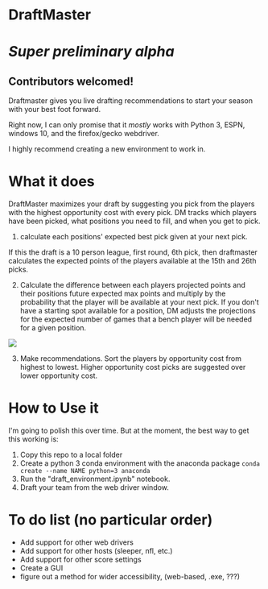 # DraftMaster
# *Super preliminary alpha*
## Contributors welcomed!

Draftmaster gives you live drafting recommendations to start your season with your best foot forward.

Right now, I can only promise that it *mostly* works with Python 3, ESPN, windows 10, and the firefox/gecko webdriver.

I highly recommend creating a new environment to work in.

# What it does

DraftMaster maximizes your draft by suggesting you pick from the players with the highest opportunity cost with every pick.  DM tracks which players have been picked, what positions you need to fill, and when you get to pick.

1. calculate each positions' expected best pick given at your next pick.

If this the draft is a 10 person league, first round, 6th pick, then draftmaster calculates the expected points of the players available at the 15th and 26th picks.

2. Calculate the difference between each players projected points and their positions future expected max points and multiply by the probability that the player will be available at your next pick. If you don't have a starting spot available for a position, DM adjusts the projections for the expected number of games that a bench player will be needed for a given position.

<img src="https://render.githubusercontent.com/render/math?math=E(Max) = \sum(p(available) * points * p(player is best available))">

3. Make recommendations. Sort the players by opportunity cost from highest to lowest. Higher opportunity cost picks are suggested over lower opportunity cost.


# How to Use it
I'm going to polish this over time. But at the moment, the best way to get this working is:
1. Copy this repo to a local folder
2. Create a python 3 conda environment with the anaconda package ```conda create --name NAME python=3 anaconda```
3. Run the "draft_environment.ipynb" notebook.
4. Draft your team from the web driver window.



# To do list (no particular order)
- Add support for other web drivers
- Add support for other hosts (sleeper, nfl, etc.)
- Add support for other score settings
- Create a GUI
- figure out a method for wider accessibility, (web-based, .exe, ???)

